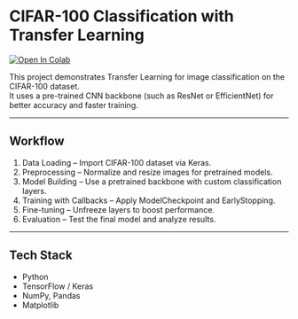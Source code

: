 # CIFAR-100 Classification with Transfer Learning

[![Open In Colab](https://colab.research.google.com/assets/colab-badge.svg)](https://colab.research.google.com/drive/149-fnafykb9Y7V86NjeELow1Vs7CmDcm?usp=sharing)

This project demonstrates Transfer Learning for image classification on the CIFAR-100 dataset.  
It uses a pre-trained CNN backbone (such as ResNet or EfficientNet) for better accuracy and faster training.

---

## Workflow
1. Data Loading – Import CIFAR-100 dataset via Keras.  
2. Preprocessing – Normalize and resize images for pretrained models.  
3. Model Building – Use a pretrained backbone with custom classification layers.  
4. Training with Callbacks – Apply ModelCheckpoint and EarlyStopping.  
5. Fine-tuning – Unfreeze layers to boost performance.  
6. Evaluation – Test the final model and analyze results.  

---

## Tech Stack
- Python  
- TensorFlow / Keras  
- NumPy, Pandas  
- Matplotlib  
